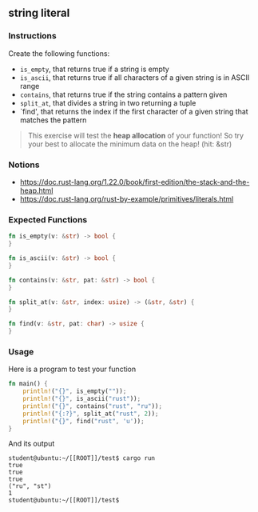 ## string literal

### Instructions

Create the following functions:

- `is_empty`, that returns true if a string is empty
- `is_ascii`, that returns true if all characters of a given string is in ASCII range
- `contains`, that returns true if the string contains a pattern given
- `split_at`, that divides a string in two returning a tuple
- `find', that returns the index if the first character of a given string that matches the pattern

> This exercise will test the **heap allocation** of your function!
> So try your best to allocate the minimum data on the heap! (hit: &str)

### Notions

- https://doc.rust-lang.org/1.22.0/book/first-edition/the-stack-and-the-heap.html
- https://doc.rust-lang.org/rust-by-example/primitives/literals.html

### Expected Functions

```rust
fn is_empty(v: &str) -> bool {
}

fn is_ascii(v: &str) -> bool {
}

fn contains(v: &str, pat: &str) -> bool {
}

fn split_at(v: &str, index: usize) -> (&str, &str) {
}

fn find(v: &str, pat: char) -> usize {
}
```

### Usage

Here is a program to test your function

```rust
fn main() {
	println!("{}", is_empty(""));
	println!("{}", is_ascii("rust"));
	println!("{}", contains("rust", "ru"));
	println!("{:?}", split_at("rust", 2));
	println!("{}", find("rust", 'u'));
}
```

And its output

```console
student@ubuntu:~/[[ROOT]]/test$ cargo run
true
true
true
("ru", "st")
1
student@ubuntu:~/[[ROOT]]/test$
```
